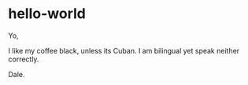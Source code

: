 # hello-world
Yo,

I like my coffee black, unless its Cuban. 
I am bilingual yet speak neither correctly. 

Dale. 
